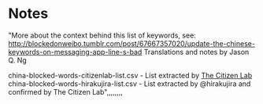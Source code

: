 Notes
========================================

"More about the context behind this list of keywords, see: http://blockedonweibo.tumblr.com/post/67667357020/update-the-chinese-keywords-on-messaging-app-line-s-bad
Translations and notes by Jason Q. Ng

china-blocked-words-citizenlab-list.csv - List extracted by [The Citizen Lab](https://citizenlab.org)
china-blocked-words-hirakujira-list.csv - List extracted by @hirakujira and confirmed by The Citizen Lab",,,,,,,,
